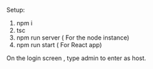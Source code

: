 Setup: 


1. npm i 
2. tsc 
3. npm run server  ( For the node instance)
4. npm run start ( For React app)


On the login screen , type admin to enter as host.